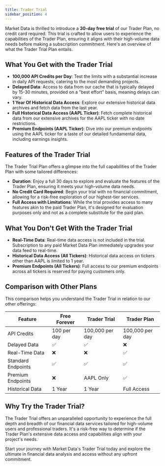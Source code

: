 ```yaml
---
title: Trader Trial
sidebar_position: 4
---
```


Market Data is thrilled to introduce a **30-day free trial** of our Trader Plan, no credit card required. This trial is crafted to allow users to experience the capabilities of the Trader Plan, ensuring it aligns with their high-volume data needs before making a subscription commitment. Here's an overview of what the Trader Trial Plan entails.

## What You Get with the Trader Trial

- **100,000 API Credits per Day**: Test the limits with a substantial increase in daily API requests, catering to the most demanding projects.
- **Delayed Data**: Access to data from our cache that is typically delayed by 15-30 minutes, provided on a "best effort" basis, meaning delays can vary.
- **1 Year Of Historical Data Access**: Explore our extensive historical data archives and fetch data from the last year.
- **Full Historical Data Access (AAPL Ticker)**: Fetch complete historical data from our extensive archives for the AAPL ticker with no date restrictions.
- **Premium Endpoints (AAPL Ticker)**: Dive into our premium endpoints using the AAPL ticker for a taste of our detailed fundamental data, including earnings insights.


## Features of the Trader Trial

The Trader Trial Plan offers a glimpse into the full capabilities of the Trader Plan with some tailored differences:

- **Duration**: Enjoy a full 30 days to explore and evaluate the features of the Trader Plan, ensuring it meets your high-volume data needs.
- **No Credit Card Required**: Begin your trial with no financial commitment, allowing for a risk-free exploration of our highest-tier services.
- **Full Access with Limitations**: While the trial provides access to many features akin to the paid Trader Plan, it's designed for evaluation purposes only and not as a complete substitute for the paid plan.

## What You Don't Get With the Trader Trial

- **Real-Time Data**: Real-time data access is not included in the trial. Subscription to any paid Market Data Plan immediately upgrades your data feed to real-time.
- **Historical Data Access (All Tickers)**: Historical data access on tickers other than AAPL is limited to 1 year.
- **Premium Endpoints (All Tickers)**: Full access to our premium endpoints across all tickers is reserved for paying customers only.

## Comparison with Other Plans

This comparison helps you understand the Trader Trial in relation to our other offerings:

| Feature               | Free Forever | Trader Trial  | Trader Plan   |
|-----------------------|--------------|---------------|---------------|
| API Credits           | 100 per day  | 100,000 per day | 100,000 per day |
| Delayed Data          | ✅           | ✅             | ❌             |
| Real-Time Data        | ❌           | ❌             | ✅             |
| Standard Endpoints    | ✅           | ✅             | ✅             |
| Premium Endpoints     | ❌           | AAPL Only       | ✅             |
| Historical Data       | 1 Year       | 1 Year   | Full Access    |

## Why Try the Trader Trial?

The Trader Trial offers an unparalleled opportunity to experience the full depth and breadth of our financial data services tailored for high-volume users and professional traders. It's a risk-free way to determine if the Trader Plan's extensive data access and capabilities align with your project's needs.

Start your journey with Market Data's Trader Trial today and explore the ultimate in financial data analysis and access without any upfront commitment.
